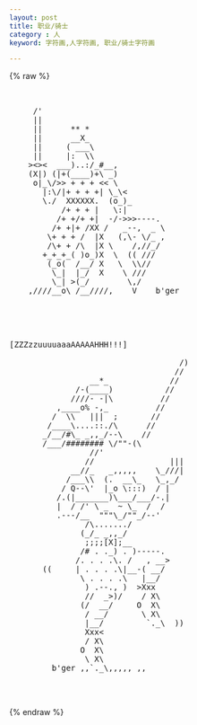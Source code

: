 ```yaml
---
layout: post
title: 职业/骑士
category : 人
keyword: 字符画,人字符画, 职业/骑士字符画

---
```

{% raw %}
<pre>


     /'
     ||
     ||      ** *
     ||      __X_ 
     ||     ( ___\
     ||     |:  \\  
    ><><  ___)..:/_#__,
    (X|) (|+(____)+\ _)
     o|_\/>> + + + << \
       |:\/|+ + + +| \_\<
       \./  XXXXXX.  (o_)_
           /+ + + |   \:|
          /+ +/+ +|  -/->>>----.
         /+ +|+ /XX /   _--,  _ \
        \+ + + /  |X   (,\- \/_ ,
        /\+ + /\  |X \    /,//_/
       +_+_+_( )o_)X  \  (( ///
        (_o(  /__/ X   \  \\//
         \_|  |_/  X    \ ///
         \_| >(_/        \,/
    ,////__o\ /__////,    V    b'ger





[ZZZzzuuuuaaaAAAAAHHH!!!]

                                    /)
                                   //
                 __*_             //
              /-(____)           //
             ////- -|\          //
          ,____o% -,_          //
         /  \\   |||  ;       //
        /____\....::./\      //
       _/__/#\_ _,,_/--\    //
       /___/######## \/""-(\</
      _/__/ '#######  ""^(/</
    __/ /   ,)))=:=(,    //.
   |,--\   /Q...... /.  (/
   /       .Q....../..\
          /.Q ..../...\
         /......./.....\
         /...../  \.....\
         /_.._./   \..._\
          (` )      (` )
          | /        \ |
          '(          )'
         /+|          |+\
         |,/          \,/  b'ger




[The good knight provoking the Dragon.]

                  . ,
                <( .)>
                 //'
                //                |||
             __//_   _,,,,,    \_///|
            /___\\  (.  __\_   \_,_/
           / Q--\'  |_o \:::)  / |
          /.(|_______)\___/___/-.|
          |  / /' \ _  ~ \_  /  /
          .---/__  """\_/""_/--'
                /\......./
               (_/_ _,,_/
                ;;;;[X];__
               /# . ._) . )-----.
              /. . . .\. /   , __>
       ((     | . . . .\|__-( __/
               \ . . . .\   |__/
                ) .--., )  >Xxx
                //  _>)/    / X\
               (/  __/     O  X\
                / __/       \ X\
                |__/         `._\  ))
                Xxx<
                / X\
               O  X\
                \ X\
         b'ger ,,`._\,,,,, ,,


 </pre>
{% endraw %}
